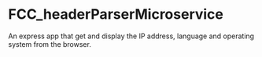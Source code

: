 # FCC_headerParserMicroservice
An express app that get and display the IP address, language and operating system from the browser.

